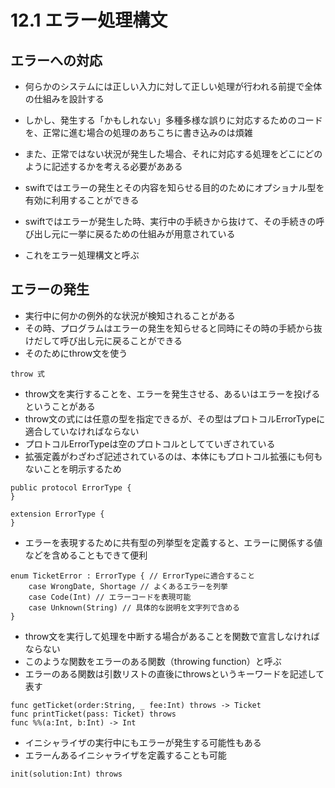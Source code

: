 
# 12.1 エラー処理構文

## エラーへの対応

* 何らかのシステムには正しい入力に対して正しい処理が行われる前提で全体の仕組みを設計する
* しかし、発生する「かもしれない」多種多様な誤りに対応するためのコードを、正常に進む場合の処理のあちこちに書き込みのは煩雑
* また、正常ではない状況が発生した場合、それに対応する処理をどこにどのように記述するかを考える必要があある
* swiftではエラーの発生とその内容を知らせる目的のためにオプショナル型を有効に利用することができる

* swiftではエラーが発生した時、実行中の手続きから抜けて、その手続きの呼び出し元に一挙に戻るための仕組みが用意されている
* これをエラー処理構文と呼ぶ

## エラーの発生

* 実行中に何かの例外的な状況が検知されることがある
* その時、プログラムはエラーの発生を知らせると同時にその時の手続から抜けだして呼び出し元に戻ることができる
* そのためにthrow文を使う

```
throw 式
```

* throw文を実行することを、エラーを発生させる、あるいはエラーを投げるということがある
* throw文の式には任意の型を指定できるが、その型はプロトコルErrorTypeに適合していなければならない
* プロトコルErrorTypeは空のプロトコルとしてていぎされている
* 拡張定義がわざわざ記述されているのは、本体にもプロトコル拡張にも何もないことを明示するため

```
public protocol ErrorType {
}

extension ErrorType {
}
```

* エラーを表現するために共有型の列挙型を定義すると、エラーに関係する値などを含めることもできて便利

```
enum TicketError : ErrorType { // ErrorTypeに適合すること
    case WrongDate, Shortage // よくあるエラーを列挙
    case Code(Int) // エラーコードを表現可能
    case Unknown(String) // 具体的な説明を文字列で含める
}
```

* throw文を実行して処理を中断する場合があることを関数で宣言しなければならない
* このような関数をエラーのある関数（throwing function）と呼ぶ
* エラーのある関数は引数リストの直後にthrowsというキーワードを記述して表す

```
func getTicket(order:String, _ fee:Int) throws -> Ticket
func printTicket(pass: Ticket) throws
func %%(a:Int, b:Int) -> Int
```

* イニシャライザの実行中にもエラーが発生する可能性もある
* エラーんあるイニシャライザを定義することも可能

```
init(solution:Int) throws
```

